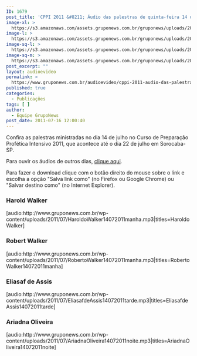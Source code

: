 ```yaml
---
ID: 1679
post_title: 'CPPI 2011 &#8211; Áudio das palestras de quinta-feira 14 de julho'
image-xl: >
  https://s3.amazonaws.com/assets.gruponews.com.br/gruponews/uploads/2011/07/banner_CPPI_audios-14.jpg
image-l: >
  https://s3.amazonaws.com/assets.gruponews.com.br/gruponews/uploads/2011/07/banner_CPPI_audios-14.jpg
image-sq-l: >
  https://s3.amazonaws.com/assets.gruponews.com.br/gruponews/uploads/2011/07/banner_CPPI_audios-14.jpg
image-sq-m: >
  https://s3.amazonaws.com/assets.gruponews.com.br/gruponews/uploads/2011/07/banner_CPPI_audios-14-720x307.jpg
post_excerpt: ""
layout: audioevideo
permalink: >
  https://www.gruponews.com.br/audioevideo/cppi-2011-audio-das-palestras-de-quinta-feira-14-de-julho
published: true
categories:
  - Publicações
tags: [ ]
author:
  - Equipe GrupoNews
post_date: 2011-07-16 12:00:40
---
```

Confira as palestras ministradas no dia 14 de julho no Curso de Preparação Profética Intensivo 2011, que acontece até o dia 22 de julho em Sorocaba-SP.

Para ouvir os áudios de outros dias, <a href="http://www.gruponews.com.br/assuntos/publicacoes/audio/cppi2011">clique aqui</a>.

Para fazer o download clique com o botão direito do mouse sobre o link e escolha a opção "Salva link como" (no Firefox ou Google Chrome) ou "Salvar destino como" (no Internet Explorer).
<h3>Harold Walker</h3>
[audio:http://www.gruponews.com.br/wp-content/uploads/2011/07/HaroldoWalker14072011manha.mp3|titles=Haroldo Walker]
<h3>Robert Walker</h3>
[audio:http://www.gruponews.com.br/wp-content/uploads/2011/07/RobertoWalker14072011manha.mp3|titles=RobertoWalker14072011manha]
<h3>Eliasaf de Assis</h3>
[audio:http://www.gruponews.com.br/wp-content/uploads/2011/07/EliasafdeAssis14072011tarde.mp3|titles=EliasafdeAssis14072011tarde]
<h3>Ariadna Oliveira</h3>
[audio:http://www.gruponews.com.br/wp-content/uploads/2011/07/AriadnaOliveira14072011noite.mp3|titles=AriadnaOliveira14072011noite]